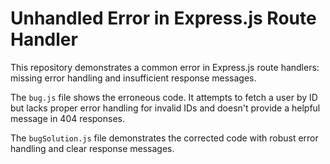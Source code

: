 # Unhandled Error in Express.js Route Handler

This repository demonstrates a common error in Express.js route handlers: missing error handling and insufficient response messages.

The `bug.js` file shows the erroneous code.  It attempts to fetch a user by ID but lacks proper error handling for invalid IDs and doesn't provide a helpful message in 404 responses.

The `bugSolution.js` file demonstrates the corrected code with robust error handling and clear response messages.